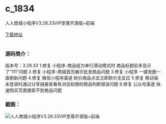# c_1834
人人商城小程序V3.28.33VIP至尊开源版+前端
<br/></br>
[下载地址](https://www.uuid2.com/1834.html "下载地址")
<br/></br>
<h3>源码简介：</h3>
<p>版本号：3.28.33
1.修复 小程序-商品组为单行滑动模式时 商品标题前多显示了“111”问题
2.修复 小程序-商城首页展示批发商品问题
3.修复 小程序 一键发圈一直刷新问题
4.修复 微信小程序渠道 砍价商品点击立即砍价无反应
5.修复 移动端 未登录时通过分享链接查看有浏览权限的商品判断错误问题
6.修复 公众号渠道 快速购买页面搜索不到商品问题<p>
<h3>截图：</h3>
<img src="https://www.uuid2.com/wp-content/uploads/img/uimage/73611637894104.png" alt="人人商城小程序V3.28.33VIP至尊开源版+前端">
